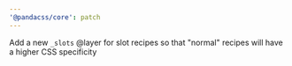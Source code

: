 ```yaml
---
'@pandacss/core': patch
---
```


Add a new `_slots` @layer for slot recipes so that "normal" recipes will have a higher CSS specificity
